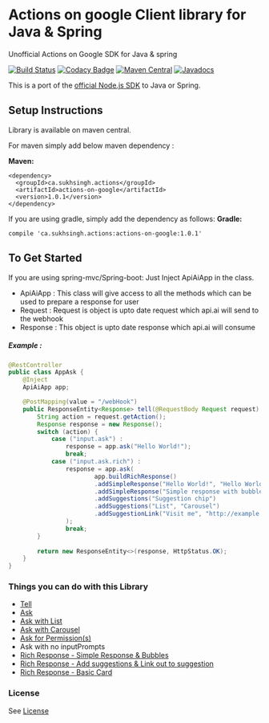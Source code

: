 # Actions on google Client library for Java & Spring
Unofficial Actions on Google SDK for Java & spring

[![Build Status](https://travis-ci.org/sukhvinder1/actions-on-google-java.svg?branch=master)](https://travis-ci.org/sukhvinder1/actions-on-google-java)
[![Codacy Badge](https://api.codacy.com/project/badge/Grade/3ed58fe1ebdc4af19acd3bdb19b39c52)](https://www.codacy.com/app/sukhvinder1/actions-on-google-java?utm_source=github.com&amp;utm_medium=referral&amp;utm_content=sukhvinder1/actions-on-google-java&amp;utm_campaign=Badge_Grade)
[![Maven Central](https://img.shields.io/badge/maven--central-1.0.2-brightgreen.svg)](http://search.maven.org/#artifactdetails%7Cca.sukhsingh.actions%7Cactions-on-google%7C1.0.2%7Cjar)
[![Javadocs](http://javadoc.io/badge/ca.sukhsingh.actions/actions-on-google.svg)](http://javadoc.io/doc/ca.sukhsingh.actions/actions-on-google/1.0.1)

This is a port of the [official Node.js SDK](https://github.com/actions-on-google/actions-on-google-nodejs) to Java or Spring.

## Setup Instructions 
Library is available on maven central.


For maven simply add below maven dependency :

__Maven:__

    <dependency>
      <groupId>ca.sukhsingh.actions</groupId>
      <artifactId>actions-on-google</artifactId>
      <version>1.0.1</version>
    </dependency>


If you are using gradle, simply add the dependency as follows:
__Gradle:__
    
    compile 'ca.sukhsingh.actions:actions-on-google:1.0.1'

## To Get Started
If you are using spring-mvc/Spring-boot:
Just Inject ApiAiApp in the class. 

* ApiAiApp : This class will give access to all the methods which can be used to prepare a response for user
* Request : Request is object is upto date request which api.ai will send to the webhook
* Response : This object is upto date response which api.ai will consume

##### Example :

```java
@RestController
public class AppAsk {
    @Inject
    ApiAiApp app;

    @PostMapping(value = "/webHook")
    public ResponseEntity<Response> tell(@RequestBody Request request) {
        String action = request.getAction();
        Response response = new Response();
        switch (action) {
            case ("input.ask") :
                response = app.ask("Hello World!");
                break;
            case ("input.ask.rich") :
                response = app.ask(
                        app.buildRichResponse()
                        .addSimpleResponse("Hello World!", "Hello World!")
                        .addSimpleResponse("Simple response with bubble")
                        .addSuggestions("Suggestion chip")
                        .addSuggestions("List", "Carousel")
                        .addSuggestionLink("Visit me", "http://example.com")
                );
                break;
        }
        
        return new ResponseEntity<>(response, HttpStatus.OK);
    }
}
```

### Things you can do with this Library
* [Tell](https://github.com/sukhvinder1/actions-on-google-java/wiki/app.tell)
* [Ask](https://github.com/sukhvinder1/actions-on-google-java/wiki/app.ask)
* [Ask with List](https://github.com/sukhvinder1/actions-on-google-java/wiki/app.askWithList)
* [Ask with Carousel](https://github.com/sukhvinder1/actions-on-google-java/wiki/app.askWithCarousel)
* [Ask for Permission(s)](https://github.com/sukhvinder1/actions-on-google-java/wiki/app.askForPermisssion(s))
* Ask with no inputPrompts
* [Rich Response - Simple Response & Bubbles](https://github.com/sukhvinder1/actions-on-google-java/wiki/RichResponse---buildSimpleResponse)
* [Rich Response - Add suggestions & Link out to suggestion](https://github.com/sukhvinder1/actions-on-google-java/wiki/RichResponse---addSuggestions)
* [Rich Response - Basic Card](https://github.com/sukhvinder1/actions-on-google-java/wiki/RichResponse---buildBasicCard)

### License
See [License](https://github.com/sukhvinder1/actions-on-google-java/blob/master/LICENSE)
